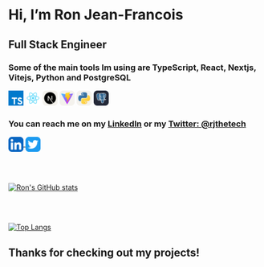 # Hi, I’m Ron Jean-Francois
## Full Stack Engineer
### Some of the main tools Im using are TypeScript, React, Nextjs, Vitejs, Python and PostgreSQL
<code><img height="30" alt="typescript" src="https://github.com/ronthetech/ronthetech/blob/main/icons/typescript.png?raw=true"></code>
<code><img height="30" alt="react" src="https://github.com/ronthetech/ronthetech/blob/main/icons/react.png?raw=true"></code>
<code><img height="30" alt="nextjs" src="https://raw.githubusercontent.com/ronthetech/ronthetech/7c1cf7a2a8c93af26a75a2f2cf25d1b6dfe5b5e3/icons/NextJS-Light.svg"></code>
<code><img height="30" alt="vitejs" src="https://raw.githubusercontent.com/ronthetech/ronthetech/13aaebfe8de151462854932ef3534974d1edcc32/icons/Vite-Light.svg"></code>
<code><img height="30" alt="python" src="https://raw.githubusercontent.com/ronthetech/ronthetech/6afacde514f07586d688cec51d9aae977781f53a/icons/Python-Light.svg"></code>
<code><img height="30" alt="postgresql" src="https://raw.githubusercontent.com/ronthetech/ronthetech/6afacde514f07586d688cec51d9aae977781f53a/icons/PostgreSQL-Dark.svg"></code>

### You can reach me on my <a href="https://www.linkedin.com/in/ronjf/">LinkedIn</a> or my <a href="https://twitter.com/rjthetech">Twitter: @rjthetech</a> 
<a href="https://www.linkedin.com/in/ronjf/"><img align="center" alt="Ron Jean-Francois | LinkedIn" width="30px" src="https://raw.githubusercontent.com/ronthetech/ronthetech/852679b722f8f4470980c6f25dd5851e2e5fb702/icons/LinkedIn.svg"/>
</a><a href="https://twitter.com/rjthetech"><img align="center" alt="Ron Jean-Francois | Twitter" width="30px" src="https://raw.githubusercontent.com/ronthetech/ronthetech/011eb1da5a80016595dda2f204493cc203677d99/icons/Twitter%20(1).svg"/></a>

<br />
<br />

[![Ron's GitHub stats](https://github-readme-stats.vercel.app/api?username=ronthetech&hide=stars&count_private=true&show_icons=true&theme=github_dark)](https://github.com/anuraghazra/github-readme-stats)

<br />
<br />

[![Top Langs](https://github-readme-stats.vercel.app/api/top-langs/?username=ronthetech)](https://github.com/anuraghazra/github-readme-stats)

<!---
[![Top Langs](https://github-readme-stats.vercel.app/api/top-langs/?username=ronthetech)](https://github.com/anuraghazra/github-readme-stats)

|![Ron's GitHub stats](https://github-readme-stats.vercel.app/api?username=ronthetech&hide=stars&count_private=true)|
| ------------- | ------------- |
### Top Repositories

<a href=""><img align="center" src="" /></a>
<a href=""><img align="center" src="" /></a>

<br />
<br />

<a href="https://twitter.com/rjthetech">
 <img align="right" alt="Ron Jean-Francois | Twitter" width="21px" src="https://raw.githubusercontent.com/ronthetech/ronthetech/011eb1da5a80016595dda2f204493cc203677d99/icons/Twitter%20(1).svg"/>
</a>
<a href="https://www.linkedin.com/in/ronjf/">
 <img align="right" alt="Ron Jean-Francois | LinkedIn" width="21px" src="https://raw.githubusercontent.com/ronthetech/ronthetech/852679b722f8f4470980c6f25dd5851e2e5fb702/icons/LinkedIn.svg"/>
</a>

--->

## Thanks for checking out my projects!

<!---
ronthetech/ronthetech is a ✨ special ✨ repository because its `README.md` (this file) appears on your GitHub profile.
You can click the Preview link to take a look at your changes.
--->
